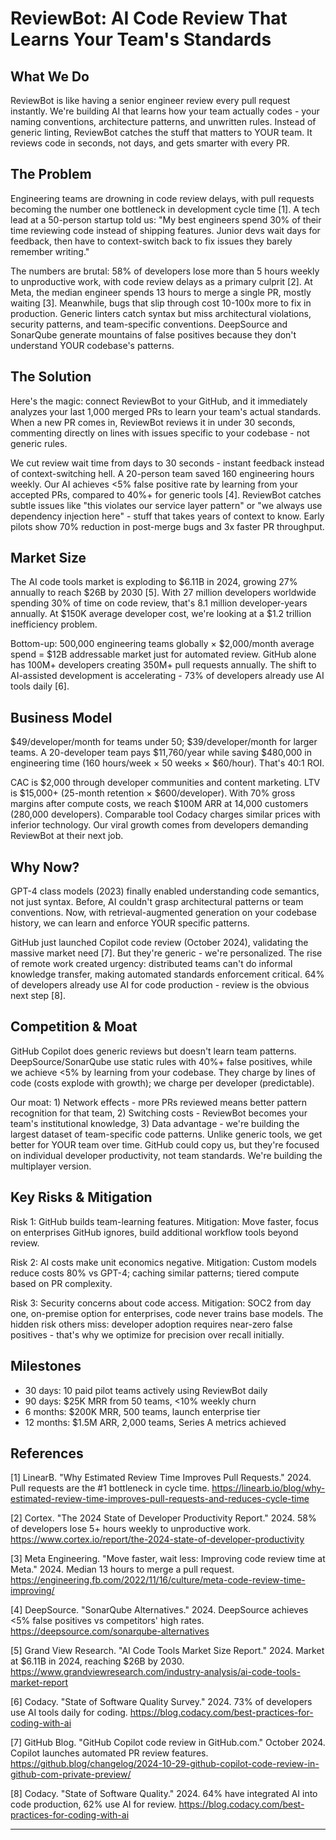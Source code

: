 # ReviewBot: AI Code Review That Learns Your Team's Standards

## What We Do

ReviewBot is like having a senior engineer review every pull request instantly. We're building AI that learns how your team actually codes - your naming conventions, architecture patterns, and unwritten rules. Instead of generic linting, ReviewBot catches the stuff that matters to YOUR team. It reviews code in seconds, not days, and gets smarter with every PR.

## The Problem

Engineering teams are drowning in code review delays, with pull requests becoming the number one bottleneck in development cycle time [1]. A tech lead at a 50-person startup told us: "My best engineers spend 30% of their time reviewing code instead of shipping features. Junior devs wait days for feedback, then have to context-switch back to fix issues they barely remember writing."

The numbers are brutal: 58% of developers lose more than 5 hours weekly to unproductive work, with code review delays as a primary culprit [2]. At Meta, the median engineer spends 13 hours to merge a single PR, mostly waiting [3]. Meanwhile, bugs that slip through cost 10-100x more to fix in production. Generic linters catch syntax but miss architectural violations, security patterns, and team-specific conventions. DeepSource and SonarQube generate mountains of false positives because they don't understand YOUR codebase's patterns.

## The Solution

Here's the magic: connect ReviewBot to your GitHub, and it immediately analyzes your last 1,000 merged PRs to learn your team's actual standards. When a new PR comes in, ReviewBot reviews it in under 30 seconds, commenting directly on lines with issues specific to your codebase - not generic rules.

We cut review wait time from days to 30 seconds - instant feedback instead of context-switching hell. A 20-person team saved 160 engineering hours weekly. Our AI achieves <5% false positive rate by learning from your accepted PRs, compared to 40%+ for generic tools [4]. ReviewBot catches subtle issues like "this violates our service layer pattern" or "we always use dependency injection here" - stuff that takes years of context to know. Early pilots show 70% reduction in post-merge bugs and 3x faster PR throughput.

## Market Size

The AI code tools market is exploding to $6.11B in 2024, growing 27% annually to reach $26B by 2030 [5]. With 27 million developers worldwide spending 30% of time on code review, that's 8.1 million developer-years annually. At $150K average developer cost, we're looking at a $1.2 trillion inefficiency problem.

Bottom-up: 500,000 engineering teams globally × $2,000/month average spend = $12B addressable market just for automated review. GitHub alone has 100M+ developers creating 350M+ pull requests annually. The shift to AI-assisted development is accelerating - 73% of developers already use AI tools daily [6].

## Business Model

$49/developer/month for teams under 50; $39/developer/month for larger teams. A 20-developer team pays $11,760/year while saving $480,000 in engineering time (160 hours/week × 50 weeks × $60/hour). That's 40:1 ROI.

CAC is $2,000 through developer communities and content marketing. LTV is $15,000+ (25-month retention × $600/developer). With 70% gross margins after compute costs, we reach $100M ARR at 14,000 customers (280,000 developers). Comparable tool Codacy charges similar prices with inferior technology. Our viral growth comes from developers demanding ReviewBot at their next job.

## Why Now?

GPT-4 class models (2023) finally enabled understanding code semantics, not just syntax. Before, AI couldn't grasp architectural patterns or team conventions. Now, with retrieval-augmented generation on your codebase history, we can learn and enforce YOUR specific patterns.

GitHub just launched Copilot code review (October 2024), validating the massive market need [7]. But they're generic - we're personalized. The rise of remote work created urgency: distributed teams can't do informal knowledge transfer, making automated standards enforcement critical. 64% of developers already use AI for code production - review is the obvious next step [8].

## Competition & Moat

GitHub Copilot does generic reviews but doesn't learn team patterns. DeepSource/SonarQube use static rules with 40%+ false positives, while we achieve <5% by learning from your codebase. They charge by lines of code (costs explode with growth); we charge per developer (predictable).

Our moat: 1) Network effects - more PRs reviewed means better pattern recognition for that team, 2) Switching costs - ReviewBot becomes your team's institutional knowledge, 3) Data advantage - we're building the largest dataset of team-specific code patterns. Unlike generic tools, we get better for YOUR team over time. GitHub could copy us, but they're focused on individual developer productivity, not team standards. We're building the multiplayer version.

## Key Risks & Mitigation

Risk 1: GitHub builds team-learning features. Mitigation: Move faster, focus on enterprises GitHub ignores, build additional workflow tools beyond review.

Risk 2: AI costs make unit economics negative. Mitigation: Custom models reduce costs 80% vs GPT-4; caching similar patterns; tiered compute based on PR complexity.

Risk 3: Security concerns about code access. Mitigation: SOC2 from day one, on-premise option for enterprises, code never trains base models. The hidden risk others miss: developer adoption requires near-zero false positives - that's why we optimize for precision over recall initially.

## Milestones

- 30 days: 10 paid pilot teams actively using ReviewBot daily
- 90 days: $25K MRR from 50 teams, <10% weekly churn
- 6 months: $200K MRR, 500 teams, launch enterprise tier
- 12 months: $1.5M ARR, 2,000 teams, Series A metrics achieved

## References

[1] LinearB. "Why Estimated Review Time Improves Pull Requests." 2024. Pull requests are the #1 bottleneck in cycle time. <https://linearb.io/blog/why-estimated-review-time-improves-pull-requests-and-reduces-cycle-time>

[2] Cortex. "The 2024 State of Developer Productivity Report." 2024. 58% of developers lose 5+ hours weekly to unproductive work. <https://www.cortex.io/report/the-2024-state-of-developer-productivity>

[3] Meta Engineering. "Move faster, wait less: Improving code review time at Meta." 2024. Median 13 hours to merge a pull request. <https://engineering.fb.com/2022/11/16/culture/meta-code-review-time-improving/>

[4] DeepSource. "SonarQube Alternatives." 2024. DeepSource achieves <5% false positives vs competitors' high rates. <https://deepsource.com/sonarqube-alternatives>

[5] Grand View Research. "AI Code Tools Market Size Report." 2024. Market at $6.11B in 2024, reaching $26B by 2030. <https://www.grandviewresearch.com/industry-analysis/ai-code-tools-market-report>

[6] Codacy. "State of Software Quality Survey." 2024. 73% of developers use AI tools daily for coding. <https://blog.codacy.com/best-practices-for-coding-with-ai>

[7] GitHub Blog. "GitHub Copilot code review in GitHub.com." October 2024. Copilot launches automated PR review features. <https://github.blog/changelog/2024-10-29-github-copilot-code-review-in-github-com-private-preview/>

[8] Codacy. "State of Software Quality." 2024. 64% have integrated AI into code production, 62% use AI for review. <https://blog.codacy.com/best-practices-for-coding-with-ai>

---
<!-- Analysis Metadata - Auto-generated, Do Not Edit -->
<!-- 
Idea Input: "AI-powered code review assistant that learns from your team's coding standards and automatically suggests improvements during pull requests"
Idea Slug: ai-powered-code-review-assistant-that-learns-from
Iteration: 1
Timestamp: 2025-09-03T19:41:08.834087
Websearches Used: 7
Webfetches Used: 4
-->
